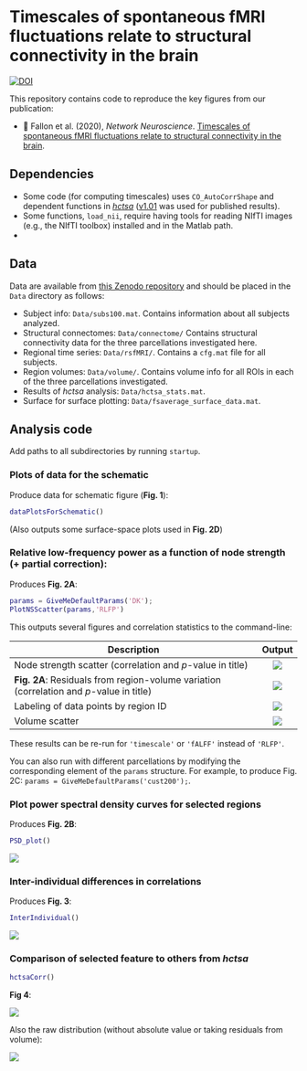 # Timescales of spontaneous fMRI fluctuations relate to structural connectivity in the brain

[![DOI](https://zenodo.org/badge/188183937.svg)](https://zenodo.org/badge/latestdoi/188183937)

This repository contains code to reproduce the key figures from our publication:

- &#x1F4D9; Fallon et al. (2020), _Network Neuroscience_. [Timescales of spontaneous fMRI fluctuations relate to structural connectivity in the brain](https://doi.org/10.1162/netn_a_00151).

## Dependencies

- Some code (for computing timescales) uses `CO_AutoCorrShape` and dependent functions in [_hctsa_](https://github.com/benfulcher/hctsa) ([v1.01](https://github.com/benfulcher/hctsa/releases/tag/v1.01) was used for published results).
- Some functions, `load_nii`, require having tools for reading NIfTI images (e.g., the NIfTI toolbox) installed and in the Matlab path.
-

## Data

Data are available from [this Zenodo repository](https://doi.org/10.5281/zenodo.3909007) and should be placed in the `Data` directory as follows:

- Subject info: `Data/subs100.mat`.
    Contains information about all subjects analyzed.
- Structural connectomes: `Data/connectome/`
    Contains structural connectivity data for the three parcellations investigated here.
- Regional time series: `Data/rsfMRI/`.
    Contains a `cfg.mat` file for all subjects.
- Region volumes: `Data/volume/`.
    Contains volume info for all ROIs in each of the three parcellations investigated.
- Results of _hctsa_ analysis: `Data/hctsa_stats.mat`.
- Surface for surface plotting: `Data/fsaverage_surface_data.mat`.

## Analysis code

Add paths to all subdirectories by running `startup`.

### Plots of data for the schematic

Produce data for schematic figure (__Fig. 1__):
```matlab
dataPlotsForSchematic()
```

(Also outputs some surface-space plots used in __Fig. 2D__)

### Relative low-frequency power as a function of node strength (+ partial correction):
Produces __Fig. 2A__:

```matlab
params = GiveMeDefaultParams('DK');
PlotNSScatter(params,'RLFP')
```

This outputs several figures and correlation statistics to the command-line:

| Description | Output |
| ------------- |:-------------:|
| Node strength scatter (correlation and _p_-value in title) | ![](img/PlotNSScatter_4.png) |
| __Fig. 2A__: Residuals from region-volume variation (correlation and _p_-value in title) | ![](img/PlotNSScatter_3.png) |
| Labeling of data points by region ID | ![](img/PlotNSScatter_2.png) |
| Volume scatter | ![](img/PlotNSScatter_1.png) |

These results can be re-run for `'timescale'` or `'fALFF'` instead of `'RLFP'`.

You can also run with different parcellations by modifying the corresponding element of the `params` structure.
For example, to produce Fig. 2C: `params = GiveMeDefaultParams('cust200');`.

### Plot power spectral density curves for selected regions
Produces __Fig. 2B__:

```matlab
PSD_plot()
```

![](img/PSD_plot.png)

### Inter-individual differences in correlations

Produces __Fig. 3__:
```matlab
InterIndividual()
```
![](img/InterIndividual.png)

### Comparison of selected feature to others from _hctsa_

```matlab
hctsaCorr()
```

__Fig 4__:

![](img/hctsaCorr1.png)

Also the raw distribution (without absolute value or taking residuals from volume):

![](img/hctsaCorr2.png)
